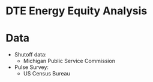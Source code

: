 # DTE Energy Equity Analysis

# Data
- Shutoff data:
  - Michigan Public Service Commission
- Pulse Survey:
  - US Census Bureau 

